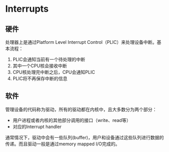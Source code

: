 # Interrupts

## 硬件
处理器上是通过Platform Level Interrupt Control（PLIC）来处理设备中断。基本流程：
1. PLIC会通知当前有一个待处理的中断
2. 其中一个CPU核会接收中断
3. CPU核处理完中断之后，CPU会通知PLIC
4. PLIC将不再保存中断的信息

## 软件
管理设备的代码称为驱动，所有的驱动都在内核中，且大多数分为两个部分：
- 用户进程或者内核的其他部分调用的接口（write、read等）
- 对应的Interrupt handler

通常情况下，驱动中会有一些队列(buffer)，用户和设备通过这些队列进行数据的传递。而且驱动一般是通过memory mapped I/O完成的。